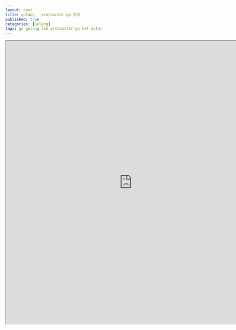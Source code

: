 ```yaml
---
layout: post
title: golang - protoactor-go 정리
published: true
categories: [Golang]
tags: go golang lib protoactor-go net actor
---
```

<iframe width="800" height="900" src="https://docs.google.com/document/d/e/2PACX-1vTGh9USw-RFbYImQPMbNnJRFJdUXzWc41a-12R6WCn13QccJbBKDPiwLxUv8b2JU9KnopEMgQZ14lIH/pub?embedded=true"></iframe>    
  